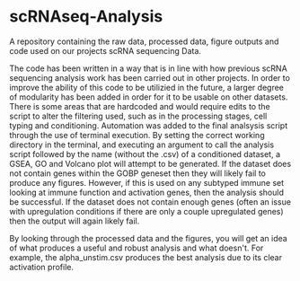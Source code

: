 # scRNAseq-Analysis
A repository containing the raw data, processed data, figure outputs and code used on our projects scRNA sequencing Data. 

The code has been written in a way that is in line with how previous scRNA sequencing analysis work has been carried out in other projects. In order to improve the ability of this code to be utilizied in the future, a larger degree of modularity has been added in order for it to be usable on other datasets. There is some areas that are hardcoded and would require edits to the script to alter the filtering used, such as in the processing stages, cell typing and conditioning. Automation was added to the final analsysis script through the use of terminal execution. By setting the correct working directory in the terminal, and executing an argument to call the analysis script followed by the name (without the .csv) of a conditioned dataset, a GSEA, GO and Volcano plot will attempt to be generated. If the dataset does not contain genes within the GOBP geneset then they will likely fail to produce any figures. However, if this is used on any subtyped immune set looking at immune function and activation genes, then the analysis should be successful. If the dataset does not contain enough genes (often an issue with upregulation conditions if there are only a couple upregulated genes) then the output will again likely fail.

By looking through the processed data and the figures, you will get an idea of what produces a useful and robust analysis and what doesn't. For example, the alpha_unstim.csv produces the best analysis due to its clear activation profile.
